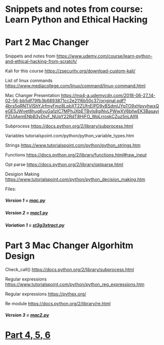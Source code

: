 # Snippets and notes from course: Learn Python and Ethical Hacking

# Part 2 Mac Changer

Snippets and notes from https://www.udemy.com/course/learn-python-and-ethical-hacking-from-scratch/

Kali for this course https://zsecurity.org/download-custom-kali/

List of linux commands https://www.mediacollege.com/linux/command/linux-command.html

Mac Changer Presentation https://mp4-a.udemycdn.com/2018-06-27_14-02-56-bb5df79fb3b6893871cc2e2116b50c37/original.pdf?4brs5qRNTVIShYJrfmyFmz8LpbXT2ZUfnEIPD9vBSdmlJYpTO9xHpvyhwxQeGE5JWvet8hug6vuGa1zlC7MPhJXbETBvIs8giNyLPWwXV6blIwEK3BasayjPZUjAemENbB3yDlvF_NUpY22RdT8HjFO_WqLrroskCZuz5nLAIf4

Subprocess https://docs.python.org/2/library/subprocess.html

Variables tutorialspoint.com/python/python_variable_types.htm

Strings https://www.tutorialspoint.com/python/python_strings.htm

Functions https://docs.python.org/2/library/functions.html#raw_input

Opt parse https://docs.python.org/2/library/optparse.html

Desigion Making https://www.tutorialspoint.com/python/python_decision_making.htm

Files:

##### Version 1 = [mac.py](https://github.com/n3m351d4/Snippets-and-notes-from-course-Learn-Python-Ethical-Hacking/blob/master/mac.py)

##### Version 2 = [mac1.py](https://github.com/n3m351d4/Snippets-and-notes-from-course-Learn-Python-Ethical-Hacking/blob/master/mac1.py)

##### Variation 1 = [st3g3xtract.py](https://github.com/n3m351d4/Snippets-and-notes-from-course-Learn-Python-Ethical-Hacking/blob/master/st3g3xtract.py)

# Part 3 Mac Changer Algorhitm Design

Check_call() https://docs.python.org/2/library/subprocess.html

Regular expressions https://www.tutorialspoint.com/python/python_reg_expressions.htm

Regular expressions https://pythex.org/

Re module https://docs.python.org/2/library/re.html

##### Version 3 = [mac2.py](https://github.com/n3m351d4/Snippets-and-notes-from-course-Learn-Python-Ethical-Hacking/blob/master/mac2.py)

# [Part 4, 5, 6](https://github.com/n3m351d4/Snippets-and-notes-from-course-Learn-Python-Ethical-Hacking/blob/master/4-6.md)

